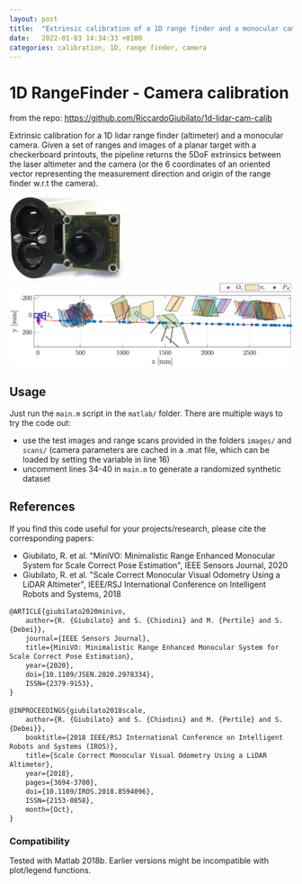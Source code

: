 ```yaml
---
layout: post
title:  "Extrinsic calibration of a 1D range finder and a monocular camera"
date:   2022-01-03 14:34:33 +0100
categories: calibration, 1D, range finder, camera
---
```


# 1D RangeFinder - Camera calibration

from the repo: <https://github.com/RiccardoGiubilato/1d-lidar-cam-calib>

Extrinsic calibration for a 1D lidar range finder (altimeter) and a monocular camera.
Given a set of ranges and images of a planar target with a checkerboard printouts, the pipeline returns the 5DoF extrinsics between the laser altimeter and the camera (or the 6 coordinates of an oriented vector representing the measurement direction and origin of the range finder w.r.t the camera).

<img src="https://github.com/RiccardoGiubilato/1d-lidar-cam-calib/blob/master/readme_img/alti_cam_fade.png" height="150"/> <img src="https://github.com/RiccardoGiubilato/1d-lidar-cam-calib/blob/master/readme_img/alti_extr.png" height="150"/>


## Usage

Just run the ```main.m``` script in the ```matlab/``` folder.
There are multiple ways to try the code out:
* use the test images and range scans provided in the folders ```images/``` and ```scans/``` (camera parameters are cached in a .mat file, which can be loaded by setting the variable in line 16)
* uncomment lines 34-40 in ```main.m``` to generate a randomized synthetic dataset

## References

If you find this code useful for your projects/research, please cite the corresponding papers:
* Giubilato, R. et al. "MiniVO: Minimalistic Range Enhanced Monocular System for Scale Correct Pose Estimation", IEEE Sensors Journal, 2020
* Giubilato, R. et al. "Scale Correct Monocular Visual Odometry Using a LiDAR Altimeter", IEEE/RSJ International Conference on Intelligent Robots and Systems, 2018

```
@ARTICLE{giubilato2020minivo,
    author={R. {Giubilato} and S. {Chiodini} and M. {Pertile} and S. {Debei}},
    journal={IEEE Sensors Journal},
    title={MiniVO: Minimalistic Range Enhanced Monocular System for Scale Correct Pose Estimation},
    year={2020},
    doi={10.1109/JSEN.2020.2978334},
    ISSN={2379-9153},
}

@INPROCEEDINGS{giubilato2018scale,
    author={R. {Giubilato} and S. {Chiodini} and M. {Pertile} and S. {Debei}},
    booktitle={2018 IEEE/RSJ International Conference on Intelligent Robots and Systems (IROS)},
    title={Scale Correct Monocular Visual Odometry Using a LiDAR Altimeter},
    year={2018},
    pages={3694-3700},
    doi={10.1109/IROS.2018.8594096},
    ISSN={2153-0858},
    month={Oct},
}
```

### Compatibility
Tested with Matlab 2018b.
Earlier versions might be incompatible with plot/legend functions.
